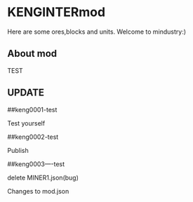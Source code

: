# KENGINTERmod
Here are some ores,blocks and units.
Welcome to mindustry:)
## About mod
TEST
## UPDATE

##keng0001-test

Test yourself

##keng0002-test

Publish

##keng0003—-test

delete MINER1.json(bug)

Changes to mod.json
